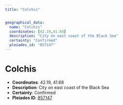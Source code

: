 ```yaml
---
title: "Colchis"


geographical_data:
  name: "Colchis"
  coordinates: [42.19,41.68]
  description: "City on east coast of the Black Sea"
  certainty: "Confirmed"
  pleiades_id: "857147"
---
```


# Colchis

- **Coordinates**: 42.19, 41.68
- **Description**: City on east coast of the Black Sea
- **Certainty**: Confirmed
- **Pleiades ID**: [857147](https://pleiades.stoa.org/places/857147)

